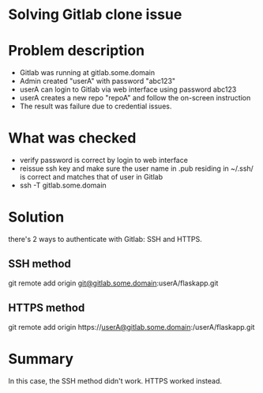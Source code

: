 # Solving Gitlab clone issue

# Problem description
- Gitlab was running at gitlab.some.domain
- Admin created "userA" with password "abc123"
- userA can login to Gitlab via web interface using password abc123
- userA creates a new repo "repoA" and follow the on-screen instruction
- The result was failure due to credential issues.

# What was checked
- verify password is correct by login to web interface
- reissue ssh key and make sure the user name in <cert>.pub residing in ~/.ssh/ is correct and matches that of user in Gitlab
- ssh -T gitlab.some.domain

# Solution
there's 2 ways to authenticate with Gitlab: SSH and HTTPS.

  ## SSH method
  git remote add origin git@gitlab.some.domain:userA/flaskapp.git

  ## HTTPS method
  git remote add origin https://userA@gitlab.some.domain:/userA/flaskapp.git

# Summary
In this case, the SSH method didn't work. HTTPS worked instead.
